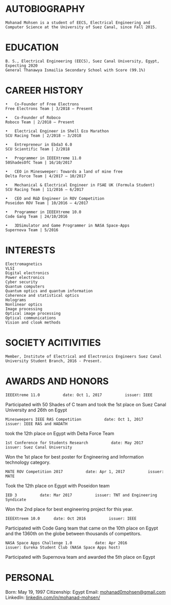 # AUTOBIOGRAPHY

    Mohanad Mohsen is a student of EECS, Electrical Engineering and Computer Science at the University of Suez Canal, since Fall 2015.

# EDUCATION

    B. S., Electrical Engineering (EECS), Suez Canal University, Egypt, Expecting 2020 
    General Thanawya Ismailia Secondary School with Score (99.1%) 

# CAREER HISTORY

    •	Co-Founder of Free Electrons
    Free Electrons Team | 3/2018 – Present

    •	Co-Founder of Roboco
    Roboco Team | 2/2018 – Present

    •	Electrical Engineer in Shell Eco Marathon
    SCU Racing Team | 2/2018 – 3/2018

    •	Entrepreneur in Ebda3 6.0 
    SCU Scientific Team | 2/2018

    •	Programmer in IEEEXtreme 11.0
    50ShadesOfC Team | 16/10/2017

    •	CEO in Minesweeper: Towards a land of mine free
    Delta Force Team | 4/2017 – 10/2017

    •	Mechanical & Electrical Engineer in FSAE UK (Formula Student)
    SCU Racing Team | 11/2016 – 6/2017

    •	CEO and R&D Engineer in ROV Competition
    Poseidon ROV Team | 10/2016 – 4/2017
    
    •	Programmer in IEEEXtreme 10.0
    Code Gang Team | 24/10/2016

    •	3DSimulator and Game Programmer in NASA Space-Apps
    Supernova Team | 5/2016


# INTERESTS

    Electromagnetics
    VLSI
    Digital electronics
    Power electronics
    Cyber security
    Quantum computers
    Quantum optics and quantum information 
    Coherence and statistical optics
    Holograms
    Nonlinear optics 
    Image processing 
    Optical image processing
    Optical communications
    Vision and cloak methods

# SOCIETY ACITIVITIES

    Member, Institute of Electrical and Electronics Engineers Suez Canal University Student Branch, 2016 - Present. 

# AWARDS AND HONORS

    IEEEXtreme 11.0          date: Oct 1, 2017          issuer: IEEE
Participated with 50 Shades of C team and took the 1st place on Suez Canal University and 26th on Egypt
    
    Minesweepers IEEE RAS Competition          date: Oct 1, 2017          issuer: IEEE RAS and HADATH
took the 12th place on Egypt with Delta Force Team

    1st Conference for Students Research          date: May 2017          issuer: Suez Canal University
Won the 1st place for best poster for Engineering and Information technology category.

    MATE ROV Competition 2017          date: Apr 1, 2017          issuer: MATE
Took the 12th place on Egypt with Poseidon team

    IED 3          date: Mar 2017          issuer: TNT and Engineering Syndicate
Won the 2nd place for best engineering project for this year.

    IEEEXtreem 10.0      date: Oct 2016          issuer: IEEE
Participated with Code Gang team that came on the 10th place on Egypt and the 1360th on the globe between thousands of competitors.

    NASA Space Apps Challenge 1.0          date: Apr 2016            issuer: Eureka Student Club (NASA Space Apps host)
Participated with Supernova team and awarded the 5th place on Egypt


# PERSONAL
Born: May 19, 1997
Citizenship: Egypt
Email: [mohanad0mohsen@gmail.com](mohanad0mohsen@gmail.com)
LinkedIn: [linkedin.com/in/mohanad-mohsen/](https://www.linkedin.com/in/mohanad-mohsen/)
